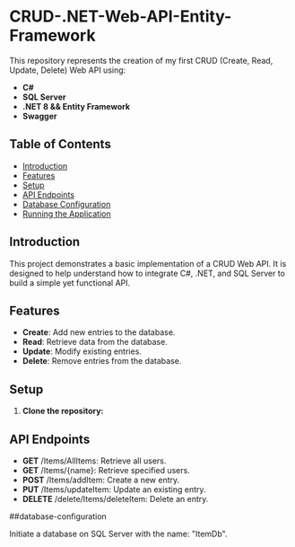 # CRUD-.NET-Web-API-Entity-Framework

This repository represents the creation of my first CRUD (Create, Read, Update, Delete) Web API using:

- **C#**
- **SQL Server**
- **.NET 8 && Entity Framework**
- **Swagger**

## Table of Contents

- [Introduction](#introduction)
- [Features](#features)
- [Setup](#setup)
- [API Endpoints](#api-endpoints)
- [Database Configuration](#database-configuration)
- [Running the Application](#running-the-application)


## Introduction

This project demonstrates a basic implementation of a CRUD Web API. It is designed to help understand how to integrate C#, .NET, and SQL Server to build a simple yet functional API.

## Features

- **Create**: Add new entries to the database.
- **Read**: Retrieve data from the database.
- **Update**: Modify existing entries.
- **Delete**: Remove entries from the database.

## Setup

1. **Clone the repository:**

## API Endpoints

- **GET** /Items/AllItems: Retrieve all users.
- **GET** /Items/{name}: Retrieve specified users.
- **POST** /Items/addItem: Create a new entry.
- **PUT** /Items/updateItem: Update an existing entry.
- **DELETE** /delete/Items/deleteItem: Delete an entry.

##database-configuration

Initiate a database on SQL Server with the name: "ItemDb".

